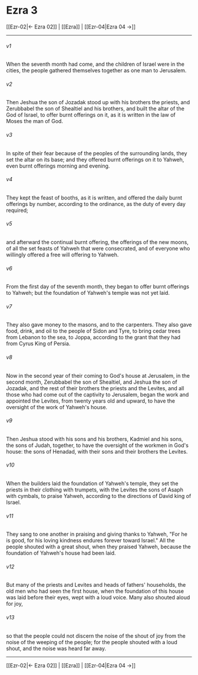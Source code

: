 # Ezra 3

[[Ezr-02|← Ezra 02]] | [[Ezra]] | [[Ezr-04|Ezra 04 →]]
***



###### v1 
When the seventh month had come, and the children of Israel were in the cities, the people gathered themselves together as one man to Jerusalem. 

###### v2 
Then Jeshua the son of Jozadak stood up with his brothers the priests, and Zerubbabel the son of Shealtiel and his brothers, and built the altar of the God of Israel, to offer burnt offerings on it, as it is written in the law of Moses the man of God. 

###### v3 
In spite of their fear because of the peoples of the surrounding lands, they set the altar on its base; and they offered burnt offerings on it to Yahweh, even burnt offerings morning and evening. 

###### v4 
They kept the feast of booths, as it is written, and offered the daily burnt offerings by number, according to the ordinance, as the duty of every day required; 

###### v5 
and afterward the continual burnt offering, the offerings of the new moons, of all the set feasts of Yahweh that were consecrated, and of everyone who willingly offered a free will offering to Yahweh. 

###### v6 
From the first day of the seventh month, they began to offer burnt offerings to Yahweh; but the foundation of Yahweh's temple was not yet laid. 

###### v7 
They also gave money to the masons, and to the carpenters. They also gave food, drink, and oil to the people of Sidon and Tyre, to bring cedar trees from Lebanon to the sea, to Joppa, according to the grant that they had from Cyrus King of Persia. 

###### v8 
Now in the second year of their coming to God's house at Jerusalem, in the second month, Zerubbabel the son of Shealtiel, and Jeshua the son of Jozadak, and the rest of their brothers the priests and the Levites, and all those who had come out of the captivity to Jerusalem, began the work and appointed the Levites, from twenty years old and upward, to have the oversight of the work of Yahweh's house. 

###### v9 
Then Jeshua stood with his sons and his brothers, Kadmiel and his sons, the sons of Judah, together, to have the oversight of the workmen in God's house: the sons of Henadad, with their sons and their brothers the Levites. 

###### v10 
When the builders laid the foundation of Yahweh's temple, they set the priests in their clothing with trumpets, with the Levites the sons of Asaph with cymbals, to praise Yahweh, according to the directions of David king of Israel. 

###### v11 
They sang to one another in praising and giving thanks to Yahweh, "For he is good, for his loving kindness endures forever toward Israel." All the people shouted with a great shout, when they praised Yahweh, because the foundation of Yahweh's house had been laid. 

###### v12 
But many of the priests and Levites and heads of fathers' households, the old men who had seen the first house, when the foundation of this house was laid before their eyes, wept with a loud voice. Many also shouted aloud for joy, 

###### v13 
so that the people could not discern the noise of the shout of joy from the noise of the weeping of the people; for the people shouted with a loud shout, and the noise was heard far away.

***
[[Ezr-02|← Ezra 02]] | [[Ezra]] | [[Ezr-04|Ezra 04 →]]
